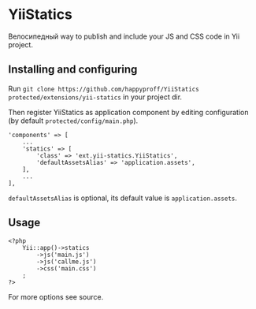 # YiiStatics

Велосипедный way to publish and include your JS and CSS code in Yii project.

## Installing and configuring

Run `git clone https://github.com/happyproff/YiiStatics protected/extensions/yii-statics` in your project dir.

Then register YiiStatics as application component by editing configuration (by default `protected/config/main.php`).

    'components' => [
        ...
        'statics' => [
            'class' => 'ext.yii-statics.YiiStatics',
            'defaultAssetsAlias' => 'application.assets',
        ],
        ...
    ],
    
`defaultAssetsAlias` is optional, its default value is `application.assets`.

## Usage

    <?php
        Yii::app()->statics
            ->js('main.js')
            ->js('callme.js')
            ->css('main.css')
        ;
    ?>
    
For more options see source.
